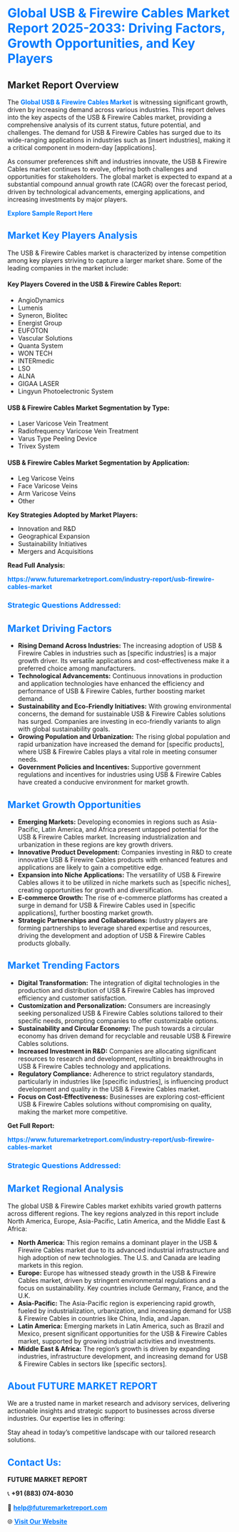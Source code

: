 <h1 style="color: #007BFF;">Global USB & Firewire Cables Market Report 2025-2033: Driving Factors, Growth Opportunities, and Key Players</h1>

<section id="overview">
<h2>Market Report Overview</h2>
<p>The <a href="https://www.futuremarketreport.com/industry-report/usb-firewire-cables-market" style="color: #007BFF; text-decoration: none;"><strong>Global USB & Firewire Cables Market</strong></a> is witnessing significant growth, driven by increasing demand across various industries. This report delves into the key aspects of the USB & Firewire Cables market, providing a comprehensive analysis of its current status, future potential, and challenges. The demand for USB & Firewire Cables has surged due to its wide-ranging applications in industries such as [insert industries], making it a critical component in modern-day [applications].</p>
<p>As consumer preferences shift and industries innovate, the USB & Firewire Cables market continues to evolve, offering both challenges and opportunities for stakeholders. The global market is expected to expand at a substantial compound annual growth rate (CAGR) over the forecast period, driven by technological advancements, emerging applications, and increasing investments by major players.</p>
</section>

<section id="overview">
<p><a href="https://www.futuremarketreport.com/request-sample/reportId=35200" style="color: #007BFF; text-decoration: none;"><strong>Explore Sample Report Here</strong></a></p>
</section>

<section id="key-players">
<h2 style="color: #007BFF;">Market Key Players Analysis</h2>
<p>The USB & Firewire Cables market is characterized by intense competition among key players striving to capture a larger market share. Some of the leading companies in the market include:</p>
<h4>Key Players Covered in the USB & Firewire Cables Report:</h4>
<ul><li>AngioDynamics</li><li>Lumenis</li><li>Syneron, Biolitec</li><li>Energist Group</li><li>EUFOTON</li><li>Vascular Solutions</li><li>Quanta System</li><li>WON TECH</li><li>INTERmedic</li><li>LSO</li><li>ALNA</li><li>GIGAA LASER</li><li>Lingyun Photoelectronic System</li></ul>
<h4>USB & Firewire Cables Market Segmentation by Type:</h4>
<ul><li>Laser Varicose Vein Treatment</li><li>Radiofrequency Varicose Vein Treatment</li><li>Varus Type Peeling Device</li><li>Trivex System</li></ul>

<h4>USB & Firewire Cables Market Segmentation by Application:</h4>
<ul><li>Leg Varicose Veins</li><li>Face Varicose Veins</li><li>Arm Varicose Veins</li><li>Other</li></ul>
<p><strong>Key Strategies Adopted by Market Players:</strong></p>
<ul>
<li>Innovation and R&D</li>
<li>Geographical Expansion</li>
<li>Sustainability Initiatives</li>
<li>Mergers and Acquisitions</li>
</ul>
</section>

<section>
<p><strong>Read Full Analysis: </strong></p><a href="https://www.futuremarketreport.com/industry-report/usb-firewire-cables-market" style="color: #007BFF; text-decoration: none;"><strong>https://www.futuremarketreport.com/industry-report/usb-firewire-cables-market</strong></a>
<h3 style="color: #007BFF;">Strategic Questions Addressed:</h3>
</section>

<section id="driving-factors">
<h2 style="color: #007BFF;">Market Driving Factors</h2>
<ul>
<li><strong>Rising Demand Across Industries:</strong> The increasing adoption of USB & Firewire Cables in industries such as [specific industries] is a major growth driver. Its versatile applications and cost-effectiveness make it a preferred choice among manufacturers.</li>
<li><strong>Technological Advancements:</strong> Continuous innovations in production and application technologies have enhanced the efficiency and performance of USB & Firewire Cables, further boosting market demand.</li>
<li><strong>Sustainability and Eco-Friendly Initiatives:</strong> With growing environmental concerns, the demand for sustainable USB & Firewire Cables solutions has surged. Companies are investing in eco-friendly variants to align with global sustainability goals.</li>
<li><strong>Growing Population and Urbanization:</strong> The rising global population and rapid urbanization have increased the demand for [specific products], where USB & Firewire Cables plays a vital role in meeting consumer needs.</li>
<li><strong>Government Policies and Incentives:</strong> Supportive government regulations and incentives for industries using USB & Firewire Cables have created a conducive environment for market growth.</li>
</ul>
</section>

<section id="growth-opportunities">
<h2 style="color: #007BFF;">Market Growth Opportunities</h2>
<ul>
<li><strong>Emerging Markets:</strong> Developing economies in regions such as Asia-Pacific, Latin America, and Africa present untapped potential for the USB & Firewire Cables market. Increasing industrialization and urbanization in these regions are key growth drivers.</li>
<li><strong>Innovative Product Development:</strong> Companies investing in R&D to create innovative USB & Firewire Cables products with enhanced features and applications are likely to gain a competitive edge.</li>
<li><strong>Expansion into Niche Applications:</strong> The versatility of USB & Firewire Cables allows it to be utilized in niche markets such as [specific niches], creating opportunities for growth and diversification.</li>
<li><strong>E-commerce Growth:</strong> The rise of e-commerce platforms has created a surge in demand for USB & Firewire Cables used in [specific applications], further boosting market growth.</li>
<li><strong>Strategic Partnerships and Collaborations:</strong> Industry players are forming partnerships to leverage shared expertise and resources, driving the development and adoption of USB & Firewire Cables products globally.</li>
</ul>
</section>

<section id="trending-factors">
<h2 style="color: #007BFF;">Market Trending Factors</h2>
<ul>
<li><strong>Digital Transformation:</strong> The integration of digital technologies in the production and distribution of USB & Firewire Cables has improved efficiency and customer satisfaction.</li>
<li><strong>Customization and Personalization:</strong> Consumers are increasingly seeking personalized USB & Firewire Cables solutions tailored to their specific needs, prompting companies to offer customizable options.</li>
<li><strong>Sustainability and Circular Economy:</strong> The push towards a circular economy has driven demand for recyclable and reusable USB & Firewire Cables solutions.</li>
<li><strong>Increased Investment in R&D:</strong> Companies are allocating significant resources to research and development, resulting in breakthroughs in USB & Firewire Cables technology and applications.</li>
<li><strong>Regulatory Compliance:</strong> Adherence to strict regulatory standards, particularly in industries like [specific industries], is influencing product development and quality in the USB & Firewire Cables market.</li>
<li><strong>Focus on Cost-Effectiveness:</strong> Businesses are exploring cost-efficient USB & Firewire Cables solutions without compromising on quality, making the market more competitive.</li>
</ul>
</section>

<section>
<p><strong>Get Full Report: </strong></p><a href="https://www.futuremarketreport.com/industry-report/usb-firewire-cables-market" style="color: #007BFF; text-decoration: none;"><strong>https://www.futuremarketreport.com/industry-report/usb-firewire-cables-market</strong></a>
<h3 style="color: #007BFF;">Strategic Questions Addressed:</h3>
</section>


<section id="regional-analysis">
<h2 style="color: #007BFF;">Market Regional Analysis</h2>
<p>The global USB & Firewire Cables market exhibits varied growth patterns across different regions. The key regions analyzed in this report include North America, Europe, Asia-Pacific, Latin America, and the Middle East & Africa:</p>
<ul>
<li><strong>North America:</strong> This region remains a dominant player in the USB & Firewire Cables market due to its advanced industrial infrastructure and high adoption of new technologies. The U.S. and Canada are leading markets in this region.</li>
<li><strong>Europe:</strong> Europe has witnessed steady growth in the USB & Firewire Cables market, driven by stringent environmental regulations and a focus on sustainability. Key countries include Germany, France, and the U.K.</li>
<li><strong>Asia-Pacific:</strong> The Asia-Pacific region is experiencing rapid growth, fueled by industrialization, urbanization, and increasing demand for USB & Firewire Cables in countries like China, India, and Japan.</li>
<li><strong>Latin America:</strong> Emerging markets in Latin America, such as Brazil and Mexico, present significant opportunities for the USB & Firewire Cables market, supported by growing industrial activities and investments.</li>
<li><strong>Middle East & Africa:</strong> The region’s growth is driven by expanding industries, infrastructure development, and increasing demand for USB & Firewire Cables in sectors like [specific sectors].</li>
</ul>
</section>

<footer>
<h2 style="color: #007BFF;">About FUTURE MARKET REPORT</h2>
<p>We are a trusted name in market research and advisory services, delivering actionable insights and strategic support to businesses across diverse industries. Our expertise lies in offering:</p>

<p>Stay ahead in today’s competitive landscape with our tailored research solutions.</p>

<h2 style="color: #007BFF;">Contact Us:</h2>
<p><strong>FUTURE MARKET REPORT</strong></p>
<p>📞 <strong>+91 (883) 074-8030</strong></p>
<p>📧 <strong><a href="mailto:help@futuremarketreport.com" style="color: #007BFF;">help@futuremarketreport.com</a></strong></p>
<p>🌐 <strong><a href="https://www.futuremarketreport.com/" style="color: #007BFF;">Visit Our Website</a></strong></p>
</footer>